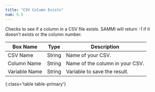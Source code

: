 ```yaml
---
title: "CSV Column Exists"
num: 5.5
---
```


Checks to see if a column in a CSV file exists. SAMMI will return -1 if it doesn't exists or the column number.

| Box Name | Type | Description |
|-------|--------|--------
|CSV Name|String|Name of your CSV.
|Column Name|String|Name of the column in your CSV.
|Variable Name|String|Variable to save the result.
{:class='table table-primary'}
